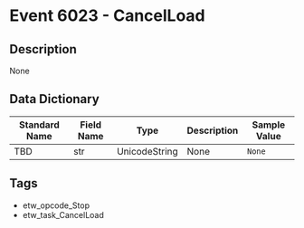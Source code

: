 # Event 6023 - CancelLoad

## Description
None

## Data Dictionary
|Standard Name|Field Name|Type|Description|Sample Value|
|---|---|---|---|---|
|TBD|str|UnicodeString|None|`None`|

## Tags
* etw_opcode_Stop
* etw_task_CancelLoad
